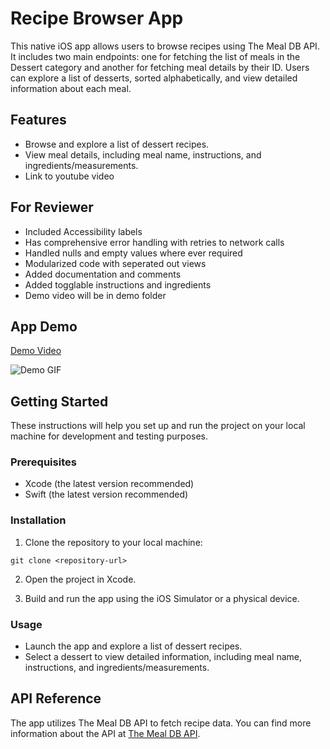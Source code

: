 # Recipe Browser App

This native iOS app allows users to browse recipes using The Meal DB API. It includes two main endpoints: one for fetching the list of meals in the Dessert category and another for fetching meal details by their ID. Users can explore a list of desserts, sorted alphabetically, and view detailed information about each meal.

## Features

- Browse and explore a list of dessert recipes.
- View meal details, including meal name, instructions, and ingredients/measurements.
- Link to youtube video

## For Reviewer 

- Included Accessibility labels
- Has comprehensive error handling with retries to network calls
- Handled nulls and empty values where ever required
- Modularized code with seperated out views
- Added documentation and comments
- Added togglable instructions and ingredients
- Demo video will be in demo folder

## App Demo

[Demo Video](https://www.youtube.com/shorts/8On4ZCir6y8)

![Demo GIF](./demo/demo.gif)

## Getting Started

These instructions will help you set up and run the project on your local machine for development and testing purposes.

### Prerequisites

- Xcode (the latest version recommended)
- Swift (the latest version recommended)

### Installation

1. Clone the repository to your local machine:

```
git clone <repository-url>
```

2. Open the project in Xcode.

3. Build and run the app using the iOS Simulator or a physical device.

### Usage

- Launch the app and explore a list of dessert recipes.
- Select a dessert to view detailed information, including meal name, instructions, and ingredients/measurements.

## API Reference

The app utilizes The Meal DB API to fetch recipe data. You can find more information about the API at [The Meal DB API](https://themealdb.com/api.php).

